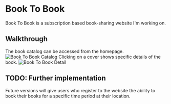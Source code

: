 # Book To Book
Book To Book is a subscription based book-sharing website I'm working on.
## Walkthrough
The book catalog can be accessed from the homepage.
![Book To Book Catalog](https://i.imgur.com/vJYLXaD.png)
Clicking on a cover shows specific details of the book.
![Book To Book Detail](https://i.imgur.com/HrNCPUL.png)
## TODO: Further implementation
Future versions will give users who register to the website the ability to book their books for a specific time period at their location.
